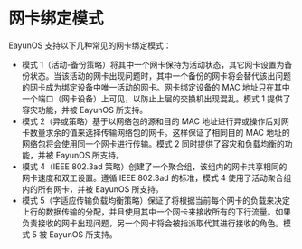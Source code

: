 # 网卡绑定模式

EayunOS 支持以下几种常见的网卡绑定模式：

* 模式 1（活动-备份策略）将其中一个网卡保持为活动状态，其它网卡设置为备份状态。当该活动的网卡出现问题时，其中一个备份的网卡将会替代该出问题的网卡成为绑定设备中唯一活动的网卡。网卡绑定设备的 MAC 地址只在其中一个端口（网卡设备）上可见，以防止上层的交换机出现混乱。模式 1 提供了容灾功能，并被 EayunOS 所支持。
* 模式 2（异或策略）基于以网络包的源和目的 MAC 地址进行异或操作后对网卡数量求余的值来选择传输网络包的网卡。这样保证了相同目的 MAC 地址的网络包将会使用同一个网卡进行传输。模式 2 同时提供了容灾和负载均衡的功能，并被 EayunOS 所支持。
* 模式 4（IEEE 802.3ad 策略）创建了一个聚合组，该组内的网卡共享相同的网卡速度和双工设置。遵循 IEEE 802.3ad 的标准，模式 4 使用了活动聚合组内的所有网卡，并被 EayunOS 所支持。
* 模式 5（字适应传输负载均衡策略）保证了将根据当前每个网卡的负载来决定上行的数据传输的分配，并且使用其中一个网卡来接收所有的下行流量。如果负责接收的网卡出现问题，另一个网卡将会被指派取代其进行接收的角色。模式 5 被 EayunOS 所支持。
